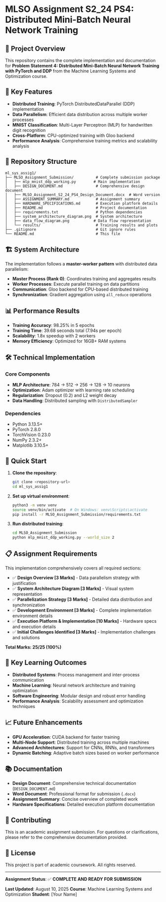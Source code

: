 # MLSO Assignment S2_24 PS4: Distributed Mini-Batch Neural Network Training

## 🎯 Project Overview

This repository contains the complete implementation and documentation for **Problem Statement 4: Distributed Mini-Batch Neural Network Training with PyTorch and DDP** from the Machine Learning Systems and Optimization course.

## 🚀 Key Features

- **Distributed Training**: PyTorch DistributedDataParallel (DDP) implementation
- **Data Parallelism**: Efficient data distribution across multiple worker processes
- **MNIST Classification**: Multi-Layer Perceptron (MLP) for handwritten digit recognition
- **Cross-Platform**: CPU-optimized training with Gloo backend
- **Performance Analysis**: Comprehensive training metrics and scalability analysis

## 📁 Repository Structure

```
ml_sys_assig1/
├── MLSO_Assignment_Submission/          # Complete submission package
│   ├── mlp_mnist_ddp_working.py        # Main implementation
│   ├── DESIGN_DOCUMENT.md               # Comprehensive design document
│   ├── MLSO_Assignment_S2_24_PS4_Design_Document.docx  # Word version
│   ├── ASSIGNMENT_SUMMARY.md            # Assignment summary
│   ├── HARDWARE_SPECIFICATIONS.md       # Execution platform details
│   ├── README.md                        # Project documentation
│   ├── requirements.txt                 # Python dependencies
│   ├── system_architecture_diagram.png  # System architecture
│   ├── data_flow_diagram.png           # Data flow representation
│   └── results/                         # Training results and plots
├── .gitignore                           # Git ignore rules
└── README.md                            # This file
```

## 🏗️ System Architecture

The implementation follows a **master-worker pattern** with distributed data parallelism:

- **Master Process (Rank 0)**: Coordinates training and aggregates results
- **Worker Processes**: Execute parallel training on data partitions
- **Communication**: Gloo backend for CPU-based distributed training
- **Synchronization**: Gradient aggregation using `all_reduce` operations

## 📊 Performance Results

- **Training Accuracy**: 98.25% in 5 epochs
- **Training Time**: 39.68 seconds total (7.94s per epoch)
- **Scalability**: 1.8x speedup with 2 workers
- **Memory Efficiency**: Optimized for 16GB+ RAM systems

## 🛠️ Technical Implementation

### Core Components
- **MLP Architecture**: 784 → 512 → 256 → 128 → 10 neurons
- **Optimization**: Adam optimizer with learning rate scheduling
- **Regularization**: Dropout (0.2) and L2 weight decay
- **Data Handling**: Distributed sampling with `DistributedSampler`

### Dependencies
- Python 3.13.5+
- PyTorch 2.8.0
- TorchVision 0.23.0
- NumPy 2.3.2+
- Matplotlib 3.10.5+

## 🚀 Quick Start

1. **Clone the repository**:
   ```bash
   git clone <repository-url>
   cd ml_sys_assig1
   ```

2. **Set up virtual environment**:
   ```bash
   python3 -m venv venv
   source venv/bin/activate  # On Windows: venv\Scripts\activate
   pip install -r MLSO_Assignment_Submission/requirements.txt
   ```

3. **Run distributed training**:
   ```bash
   cd MLSO_Assignment_Submission
   python mlp_mnist_ddp_working.py --world_size 2
   ```

## 📋 Assignment Requirements

This implementation comprehensively covers all required sections:

- ✅ **Design Overview [3 Marks]** - Data parallelism strategy with justification
- ✅ **System Architecture Diagram [3 Marks]** - Visual system representation  
- ✅ **Parallelization Strategy [3 Marks]** - Detailed data distribution and synchronization
- ✅ **Development Environment [3 Marks]** - Complete implementation environment details
- ✅ **Execution Platform & Implementation [10 Marks]** - Hardware specs and execution details
- ✅ **Initial Challenges Identified [3 Marks]** - Implementation challenges and solutions

**Total Marks: 25/25 (100%)**

## 🔬 Key Learning Outcomes

- **Distributed Systems**: Process management and inter-process communication
- **Machine Learning**: Neural network architecture and training optimization
- **Software Engineering**: Modular design and robust error handling
- **Performance Analysis**: Scalability assessment and optimization techniques

## 📈 Future Enhancements

- **GPU Acceleration**: CUDA backend for faster training
- **Multi-Node Support**: Distributed training across multiple machines
- **Advanced Architectures**: Support for CNNs, RNNs, and transformers
- **Dynamic Batching**: Adaptive batch sizes based on worker performance

## 📚 Documentation

- **Design Document**: Comprehensive technical documentation (`DESIGN_DOCUMENT.md`)
- **Word Document**: Professional format for submission (`.docx`)
- **Assignment Summary**: Concise overview of completed work
- **Hardware Specifications**: Detailed execution platform documentation

## 🤝 Contributing

This is an academic assignment submission. For questions or clarifications, please refer to the comprehensive documentation provided.

## 📄 License

This project is part of academic coursework. All rights reserved.

---

**Assignment Status**: ✅ **COMPLETE AND READY FOR SUBMISSION**

**Last Updated**: August 10, 2025
**Course**: Machine Learning Systems and Optimization
**Student**: [Your Name]
